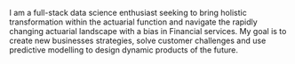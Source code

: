 I am a full-stack data science enthusiast seeking to bring holistic transformation within the actuarial function and navigate the rapidly changing actuarial landscape with a bias in Financial services. My goal is to create new businesses strategies, solve customer challenges and use predictive modelling to design dynamic products of the future.
